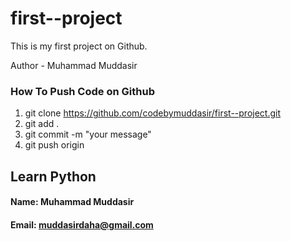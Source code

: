# first--project
This is my first project on Github.

Author - Muhammad Muddasir


### How To Push Code on Github

1. git clone https://github.com/codebymuddasir/first--project.git
2. git add .
3. git commit -m "your message"
4. git push origin <yourbranchname>



## Learn Python

#### Name: Muhammad Muddasir


#### Email: muddasirdaha@gmail.com
